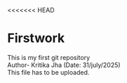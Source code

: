 <<<<<<< HEAD
# Firstwork
This is my first git repository
<br>
Author- Kritika Jha (Date: 31/july/2025)
<br>
This file has to be uploaded.

